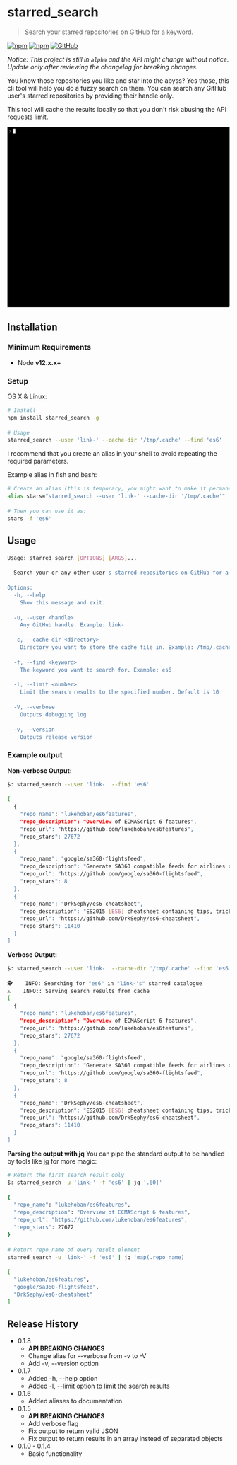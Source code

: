 # starred_search

> Search your starred repositories on GitHub for a keyword.

[![npm](https://img.shields.io/npm/v/starred_search?style=flat-square)](https://www.npmjs.com/package/starred_search) [![npm](https://img.shields.io/npm/dm/starred_search?style=flat-square)](https://www.npmjs.com/package/starred_search) [![GitHub](https://img.shields.io/github/license/link-/starred_search?style=flat-square)](./LICENSE)

_Notice: This project is still in `alpha` and the API might change without notice. Update only after reviewing the changelog for breaking changes._

You know those repositories you like and star into the abyss? Yes those, this cli tool will help you do a fuzzy search on them. You can search any GitHub user's starred repositories by providing their handle only.

This tool will cache the results locally so that you don't risk abusing the API requests limit.

!["Starred Search Demo"](./_assets/demo_v2.gif)

## Installation

### Minimum Requirements

- Node **v12.x.x+**

### Setup

OS X & Linux:

```sh
# Install
npm install starred_search -g

# Usage
starred_search --user 'link-' --cache-dir '/tmp/.cache' --find 'es6'
```

I recommend that you create an alias in your shell to avoid repeating the required parameters.

Example alias in fish and bash:

```sh
# Create an alias (this is temporary, you might want to make it permanent)
alias stars="starred_search --user 'link-' --cache-dir '/tmp/.cache'"

# Then you can use it as:
stars -f 'es6'
```

## Usage

```sh
Usage: starred_search [OPTIONS] [ARGS]...

  Search your or any other user's starred repositories on GitHub for a keyword.

Options:
  -h, --help
    Show this message and exit.

  -u, --user <handle>
    Any GitHub handle. Example: link-

  -c, --cache-dir <directory>
    Directory you want to store the cache file in. Example: /tmp/.cache

  -f, --find <keyword>
    The keyword you want to search for. Example: es6

  -l, --limit <number>
    Limit the search results to the specified number. Default is 10

  -V, --verbose
    Outputs debugging log

  -v, --version
    Outputs release version
```

### Example output

**Non-verbose Output:**

```sh
$: starred_search --user 'link-' --find 'es6'

[
  {
    "repo_name": "lukehoban/es6features",
    "repo_description": "Overview of ECMAScript 6 features",
    "repo_url": "https://github.com/lukehoban/es6features",
    "repo_stars": 27672
  },
  {
    "repo_name": "google/sa360-flightsfeed",
    "repo_description": "Generate SA360 compatible feeds for airlines on BigQuery  :rocket:",
    "repo_url": "https://github.com/google/sa360-flightsfeed",
    "repo_stars": 8
  },
  {
    "repo_name": "DrkSephy/es6-cheatsheet",
    "repo_description": "ES2015 [ES6] cheatsheet containing tips, tricks, best practices and code snippets",
    "repo_url": "https://github.com/DrkSephy/es6-cheatsheet",
    "repo_stars": 11410
  }
]
```

**Verbose Output:**

```sh
$: starred_search --user 'link-' --cache-dir '/tmp/.cache' --find 'es6' --verbose

🕵    INFO: Searching for "es6" in "link-'s" starred catalogue
⚠️    INFO:: Serving search results from cache
[
  {
    "repo_name": "lukehoban/es6features",
    "repo_description": "Overview of ECMAScript 6 features",
    "repo_url": "https://github.com/lukehoban/es6features",
    "repo_stars": 27672
  },
  {
    "repo_name": "google/sa360-flightsfeed",
    "repo_description": "Generate SA360 compatible feeds for airlines on BigQuery  :rocket:",
    "repo_url": "https://github.com/google/sa360-flightsfeed",
    "repo_stars": 8
  },
  {
    "repo_name": "DrkSephy/es6-cheatsheet",
    "repo_description": "ES2015 [ES6] cheatsheet containing tips, tricks, best practices and code snippets",
    "repo_url": "https://github.com/DrkSephy/es6-cheatsheet",
    "repo_stars": 11410
  }
]
```

**Parsing the output with jq**
You can pipe the standard output to be handled by tools like [jq](https://stedolan.github.io/jq/) for more magic:

```sh
# Return the first search result only
$: starred_search -u 'link-' -f 'es6' | jq '.[0]'

{
  "repo_name": "lukehoban/es6features",
  "repo_description": "Overview of ECMAScript 6 features",
  "repo_url": "https://github.com/lukehoban/es6features",
  "repo_stars": 27672
}

# Return repo_name of every result element
starred_search -u 'link-' -f 'es6' | jq 'map(.repo_name)'

[
  "lukehoban/es6features",
  "google/sa360-flightsfeed",
  "DrkSephy/es6-cheatsheet"
]
```

## Release History

- 0.1.8
  - **API BREAKING CHANGES**
  - Change alias for --verbose from -v to -V
  - Add -v, --version option
- 0.1.7
  - Added -h, --help option
  - Added -l, --limit option to limit the search results
- 0.1.6
  - Added aliases to documentation
- 0.1.5
  - **API BREAKING CHANGES**
  - Add verbose flag
  - Fix output to return valid JSON
  - Fix output to return results in an array instead of separated objects
- 0.1.0 - 0.1.4
  - Basic functionality
